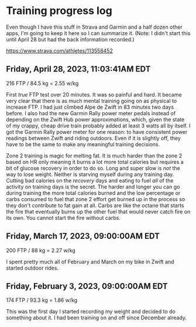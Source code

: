 # Training progress log

Even though I have this stuff in Strava and Garmin and a half dozen other apps, I'm going to keep it here so I can summarize it. (Note: I didn't start this until April 28 but had the back information recorded.)

<https://www.strava.com/athletes/113558452>

## Friday, April 28, 2023, 11:03:41AM EDT

216 FTP / 84.5 kg = 2.55 w/kg

First *true* FTP test over 20 minutes. It was so painful and hard. It became very clear that there is as much mental training going on as physical to increase FTP. I had just climbed Alpe de Zwift in 83 minutes two days before. I also had the new Garmin Rally power meter pedals instead of depending on the Zwift Hub power approximations, which, given the state of my crappy, cheap drive train probably added at least 3 watts all by itself. I got the Garmin Rally power meter for one reason: to have consistent power readings between Zwift and riding outdoors. Even if it is slightly off, they have to be the same to make any meaningful training decisions.

Zone 2 training is magic for melting fat. It is much harder than the zone 2 based on HR only meaning it burns a lot more total calories but requires a bit of glucose recovery in order to do so. Long and super slow is *not* the way to lose weight. Neither is starving myself during any training day. Cutting bad calories on the *recovery* days and eating to fuel *all* of the activity on training days is the secret. The harder and longer you can go during training the more total calories burned and the low percentage or carbs consumed to fuel that zone 2 effort get burned up in the process so they don't contribute to fat gain at all. Carbs are like the octane that starts the fire that eventually burns up the other fuel that would never catch fire on its own. You cannot start the fire without carbs.

## Friday, March 17, 2023, 09:00:00AM EDT

200 FTP / 88 kg = 2.27 w/kg

I spent pretty much all of February and March on my bike in Zwift and started outdoor rides.

## Friday, February 3, 2023, 09:00:00AM EDT

174 FTP / 93.3 kg = 1.86 w/kg

This was the first day I started recording my weight and decided to do something about it. I had been training on and off since December already.
